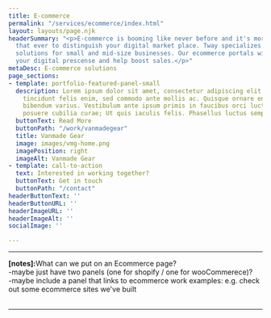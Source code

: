 ```yaml
---
title: E-commerce
permalink: "/services/ecommerce/index.html"
layout: layouts/page.njk
headerSummary: "<p>E-commerce is booming like never before and it's more important
  that ever to distinguish your digital market place. Tway specializes in e-commerce
  solutions for small and mid-size businesses. Our ecommerce portals will improve
  your digital prescense and help boost sales.</p>"
metaDesc: E-commerce solutions
page_sections:
- template: portfolio-featured-panel-small
  description: Lorem ipsum dolor sit amet, consectetur adipiscing elit. Pellentesque
    tincidunt felis enim, sed commodo ante mollis ac. Quisque ornare enim nec urna
    bibendum varius. Vestibulum ante ipsum primis in faucibus orci luctus et ultrices
    posuere cubilia curae; Ut quis iaculis felis. Phasellus luctus semper velit.
  buttonText: Read More
  buttonPath: "/work/vanmadegear"
  title: Vanmade Gear
  image: images/vmg-home.png
  imagePosition: right
  imageAlt: Vanmade Gear
- template: call-to-action
  text: Interested in working together?
  buttonText: Get in touch
  buttonPath: "/contact"
headerButtonText: ''
headerButtonURL: ''
headerImageURL: ''
headerImageAlt: ''
socialImage: ''

---
```

*******
<strong>[notes]:</strong>What can we put on an Ecommerce page?
<br>
-maybe just have two panels (one for shopify / one for wooCommerece)?
<br>
-maybe include a panel that links to ecommerce work examples: e.g. check out some ecommerce sites we've built
<br>
<br>
*******